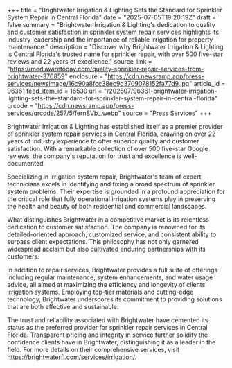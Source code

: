 +++
title = "Brightwater Irrigation & Lighting Sets the Standard for Sprinkler System Repair in Central Florida"
date = "2025-07-05T19:20:19Z"
draft = false
summary = "Brightwater Irrigation & Lighting's dedication to quality and customer satisfaction in sprinkler system repair services highlights its industry leadership and the importance of reliable irrigation for property maintenance."
description = "Discover why Brightwater Irrigation & Lighting is Central Florida's trusted name for sprinkler repair, with over 500 five-star reviews and 22 years of excellence."
source_link = "https://mediawiretoday.com/quality-sprinkler-repair-services-from-brightwater-370859"
enclosure = "https://cdn.newsramp.app/press-services/newsimage/16c90a8fcc38ec9d3709078152fa77d9.jpg"
article_id = 96361
feed_item_id = 16539
url = "/202507/96361-brightwater-irrigation-lighting-sets-the-standard-for-sprinkler-system-repair-in-central-florida"
qrcode = "https://cdn.newsramp.app/press-services/qrcode/257/5/fern8Vb_.webp"
source = "Press Services"
+++

<p>Brightwater Irrigation & Lighting has established itself as a premier provider of sprinkler system repair services in Central Florida, drawing on over 22 years of industry experience to offer superior quality and customer satisfaction. With a remarkable collection of over 500 five-star Google reviews, the company's reputation for trust and excellence is well-documented.</p><p>Specializing in irrigation system repair, Brightwater's team of expert technicians excels in identifying and fixing a broad spectrum of sprinkler system problems. Their expertise is grounded in a profound appreciation for the critical role that fully operational irrigation systems play in preserving the health and beauty of both residential and commercial landscapes.</p><p>What distinguishes Brightwater in a competitive market is its relentless dedication to customer satisfaction. The company is renowned for its detailed-oriented approach, customized service, and consistent ability to surpass client expectations. This philosophy has not only garnered widespread acclaim but also cultivated enduring partnerships with its customers.</p><p>In addition to repair services, Brightwater provides a full suite of offerings including regular maintenance, system enhancements, and water usage advice, all aimed at maximizing the efficiency and longevity of clients' irrigation systems. Employing top-tier materials and cutting-edge technology, Brightwater underscores its commitment to providing solutions that are both effective and sustainable.</p><p>The trust and reliability associated with Brightwater have cemented its status as the preferred provider for sprinkler repair services in Central Florida. Transparent pricing and integrity in service further solidify the confidence clients have in Brightwater, distinguishing it as a leader in the field. For more details on their comprehensive services, visit <a href='https://brightwaterfl.com/services/irrigation/' rel='nofollow' target='_blank'>https://brightwaterfl.com/services/irrigation/</a>.</p>